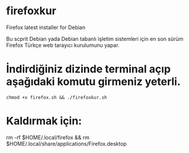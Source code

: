# firefoxkur
Firefox latest installer for Debian

Bu scprit Debian yada Debian tabanlı işletim sistemleri için en son sürüm Firefox Türkçe web tarayıcı kurulumunu yapar.

# İndirdiğiniz dizinde terminal açıp aşağıdaki komutu girmeniz yeterli. 
```
chmod +x firefox.sh && ./firefoxkur.sh
```

# Kaldırmak için:
rm -rf $HOME/.local/firefox && rm $HOME/.local/share/applications/Firefox.desktop
